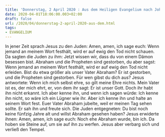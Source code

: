 ```yaml
---
title: 'Donnerstag, 2 April 2020 : Aus dem Heiligen Evangelium nach Johannes - Joh 8,51-59.'
date: 2020-04-01T18:06:00.003+02:00
draft: false
url: /2020/04/donnerstag-2-april-2020-aus-dem.html
tags: 
- EVANGELIUM
---
```


In jener Zeit sprach Jesus zu den Juden: Amen, amen, ich sage euch: Wenn jemand an meinem Wort festhält, wird er auf ewig den Tod nicht schauen. Da sagten die Juden zu ihm: Jetzt wissen wir, dass du von einem Dämon besessen bist. Abraham und die Propheten sind gestorben, du aber sagst: Wenn jemand an meinem Wort festhält, wird er auf ewig den Tod nicht erleiden. Bist du etwa größer als unser Vater Abraham? Er ist gestorben, und die Propheten sind gestorben. Für wen gibst du dich aus? Jesus antwortete: Wenn ich mich selbst ehre, so gilt meine Ehre nichts. Mein Vater ist es, der mich ehrt, er, von dem ihr sagt: Er ist unser Gott. Doch ihr habt ihn nicht erkannt. Ich aber kenne ihn, und wenn ich sagen würde: Ich kenne ihn nicht, so wäre ich ein Lügner wie ihr. Aber ich kenne ihn und halte an seinem Wort fest. Euer Vater Abraham jubelte, weil er meinen Tag sehen sollte. Er sah ihn und freute sich. Die Juden entgegneten: Du bist noch keine fünfzig Jahre alt und willst Abraham gesehen haben? Jesus erwiderte ihnen: Amen, amen, ich sage euch: Noch ehe Abraham wurde, bin ich. Da hoben sie Steine auf, um sie auf ihn zu werfen. Jesus aber verbarg sich und verließ den Tempel.